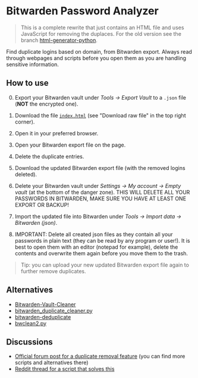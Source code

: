 # Bitwarden Password Analyzer

> This is a complete rewrite that just contains an HTML file and uses JavaScript for removing the duplaces. For the old version see the branch [html-generator-python](https://github.com/elias123tre/bitwarden_find_duplicates/tree/html-generator-python).

Find duplicate logins based on domain, from Bitwarden export.
Always read through webpages and scripts before you open them as you are handling sensitive information.

## How to use

0. Export your Bitwarden vault under *Tools -> Export Vault* to a `.json` file (**NOT** the encrypted one).

1. Download the file [`index.html`](https://github.com/elias123tre/bitwarden_find_duplicates/blob/master/index.html) (see "Download raw file" in the top right corner).

2. Open it in your preferred browser.

3. Open your Bitwarden export file on the page.

4. Delete the duplicate entries.

5. Download the updated Bitwarden export file (with the removed logins deleted).

6. Delete your Bitwarden vault under *Settings -> My account -> Empty vault* (at the bottom of the danger zone). THIS WILL DELETE ALL YOUR PASSWORDS IN BITWARDEN, MAKE SURE YOU HAVE AT LEAST ONE EXPORT OR BACKUP!

7. Import the updated file into Bitwarden under *Tools -> Import data -> Bitwarden (json)*.

8. IMPORTANT: Delete all created json files as they contain all your passwords in plain text (they can be read by any program or user!). It is best to open them with an editor (notepad for example), delete the contents and overwrite them again before you move them to the trash.

> Tip: you can upload your new updated Bitwarden export file again to further remove duplicates.

## Alternatives

- [Bitwarden-Vault-Cleaner](https://github.com/qyqsoft/Bitwarden-Vault-Cleaner)
- [bitwarden_duplicate_cleaner.py](https://gist.github.com/jwmcgettigan/0bf7cd39947764896735997056ca74d7)
- [bitwarden-deduplicate](https://gitlab.com/sundbp/bitwarden-deduplicate)
- [bwclean2.py](https://gist.github.com/serif/a1281c676cf5a1f77af6ff1a25255a85)

## Discussions

- [Official forum post for a duplicate removal feature](https://community.bitwarden.com/t/duplicate-removal-tool-report-including-merge/648) (you can find more scripts and alternatives there)
- [Reddit thread for a script that solves this](https://www.reddit.com/r/Bitwarden/comments/aon967/bitwarden_duplicate_entries_remover/)